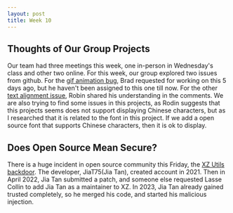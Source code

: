 ```yaml
---
layout: post
title: Week 10
---
```

## Thoughts of Our Group Projects
Our team had three meetings this week, one in-person in Wednesday's class and other two online. For this week, our group explored two issues from github. For the [gif animation bug](https://github.com/processing/p5.js/issues/6925), Brad requested for working on this 5 days ago, but he haven't been assigned to this one till now. For the other [text alignment issue](https://github.com/processing/p5.js/issues/6893), Robin shared his understanding in the comments. We are also trying to find some issues in this projects, as Rodin suggests that this projects seems does not support displaying Chinese characters, but as I researched that it is related to the font in this project. If we add a open source font that supports Chinese characters, then it is ok to display. 

<!--more-->

## Does Open Source Mean Secure?
There is a huge incident in open source community this Friday, the [XZ Utils backdoor](https://tukaani.org/xz-backdoor/). The developer, JiaT75(Jia Tan), created account in 2021. Then in April 2022, Jia Tan submitted a patch, and someone else requested Lasse Collin to add Jia Tan as a maintainer to XZ. In 2023, Jia Tan already gained trusted completely, so he merged his code, and started his malicious injection. 
